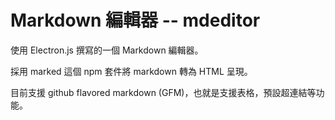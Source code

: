 # Markdown 編輯器 -- mdeditor 

使用 Electron.js 撰寫的一個 Markdown 編輯器。

採用 marked 這個 npm 套件將 markdown 轉為 HTML 呈現。

目前支援 github flavored markdown (GFM)，也就是支援表格，預設超連結等功能。
